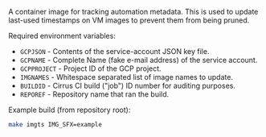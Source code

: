 A container image for tracking automation metadata.
This is used to update last-used timestamps on
VM images to prevent them from being pruned.

Required environment variables:
* `GCPJSON` - Contents of the service-account JSON key file.
* `GCPNAME` - Complete Name (fake e-mail address) of the service account.
* `GCPPROJECT` - Project ID of the GCP project.
* `IMGNAMES` - Whitespace separated list of image names to update.
* `BUILDID` - Cirrus CI build ("job") ID number for auditing purposes.
* `REPOREF` - Repository name that ran the build.

Example build (from repository root):

```bash
make imgts IMG_SFX=example
```
